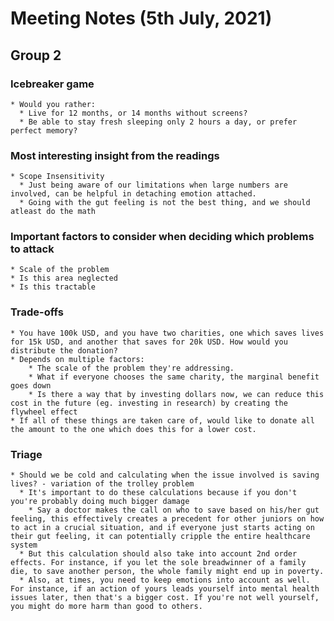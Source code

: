 # Meeting Notes (5th July, 2021)

## Group 2

### Icebreaker game

    * Would you rather:
      * Live for 12 months, or 14 months without screens?
      * Be able to stay fresh sleeping only 2 hours a day, or prefer perfect memory?
  
### Most interesting insight from the readings

    * Scope Insensitivity
      * Just being aware of our limitations when large numbers are involved, can be helpful in detaching emotion attached.
      * Going with the gut feeling is not the best thing, and we should atleast do the math

### Important factors to consider when deciding which problems to attack

    * Scale of the problem
    * Is this area neglected
    * Is this tractable

### Trade-offs

    * You have 100k USD, and you have two charities, one which saves lives for 15k USD, and another that saves for 20k USD. How would you distribute the donation?
    * Depends on multiple factors:
        * The scale of the problem they're addressing.
        * What if everyone chooses the same charity, the marginal benefit goes down
        * Is there a way that by investing dollars now, we can reduce this cost in the future (eg. investing in research) by creating the flywheel effect
    * If all of these things are taken care of, would like to donate all the amount to the one which does this for a lower cost.

### Triage

    * Should we be cold and calculating when the issue involved is saving lives? - variation of the trolley problem
      * It's important to do these calculations because if you don't you're probably doing much bigger damage
        * Say a doctor makes the call on who to save based on his/her gut feeling, this effectively creates a precedent for other juniors on how to act in a crucial situation, and if everyone just starts acting on their gut feeling, it can potentially cripple the entire healthcare system
      * But this calculation should also take into account 2nd order effects. For instance, if you let the sole breadwinner of a family die, to save another person, the whole family might end up in poverty.
      * Also, at times, you need to keep emotions into account as well. For instance, if an action of yours leads yourself into mental health issues later, then that's a bigger cost. If you're not well yourself, you might do more harm than good to others.
